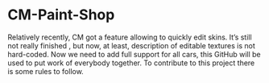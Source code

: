 ﻿# CM-Paint-Shop

Relatively recently, CM got a feature allowing to quickly edit skins. It’s still not really finished , but now, at least, description of editable textures is not hard-coded. Now we need to add full support for all cars, this GitHub will be used to put work of everybody together. To contribute to this project there is some rules to follow.
